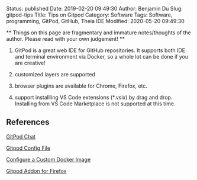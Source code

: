 Status: published
Date: 2019-02-20 09:49:30
Author: Benjamin Du
Slug: gitpod-tips
Title: Tips on Gitpod
Category: Software
Tags: Software, programming, GitPod, GitHub, Theia IDE
Modified: 2020-05-20 09:49:30

**
Things on this page are fragmentary and immature notes/thoughts of the author.
Please read with your own judgement!
**

1. GitPod is a great web IDE for GitHub repositories.
    It supports both IDE and terminal environment via Docker,
    so a whole lot can be done if you are creative!

2. customized layers are supported

3. browser plugins are available for Chrome, Firefox, etc.

4. support installling VS Code extensions (*.vsix) by drag and drop.
    Installing from VS Code Marketplace is not supported at this time.

## References

[GitPod Chat](https://spectrum.chat/gitpod)

[Gitpod Config File](https://docs.gitpod.io/41_Config_Gitpod_File.html)

[Configure a Custom Docker Image](https://docs.gitpod.io/42_Config_Docker.html?highlight=customized,layer#configure-a-custom-docker-image)

[Gitpod Addon for Firefox](https://addons.mozilla.org/en-US/firefox/addon/gitpod/)
